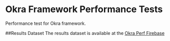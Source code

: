 # Okra Framework Performance Tests
Performance test for Okra framework.

##Results Dataset
The results dataset is available at the [Okra Perf Firebase](https://okra-perf.firebaseio.com/results)
